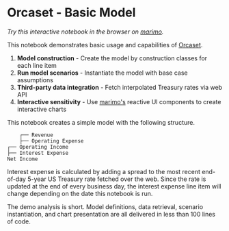 # Orcaset - Basic Model

_Try this interactive notebook in the browser on [marimo](https://marimo.app/github.com/orcaset/orcaset-examples/simple-model/notebook.py)._

This notebook demonstrates basic usage and capabilities of [Orcaset](https://github.com/Orcaset/orcaset).

1. **Model construction** - Create the model by construction classes for each line item
2. **Run model scenarios** - Instantiate the model with base case assumptions
3. **Third-party data integration** - Fetch interpolated Treasury rates via web API
4. **Interactive sensitivity** - Use [marimo's](https://marimo.io) reactive UI components to create interactive charts

This notebook creates a simple model with the following structure.

```
    ┌── Revenue
    ├── Operating Expense
┌── Operating Income
├── Interest Expense
Net Income
```

Interest expense is calculated by adding a spread to the most recent end-of-day 5-year US Treasury rate fetched over the web. Since the rate is updated at the end of every business day, the interest expense line item will change depending on the date this notebook is run.

The demo analysis is short. Model definitions, data retrieval, scenario instantiation, and chart presentation are all delivered in less than 100 lines of code.